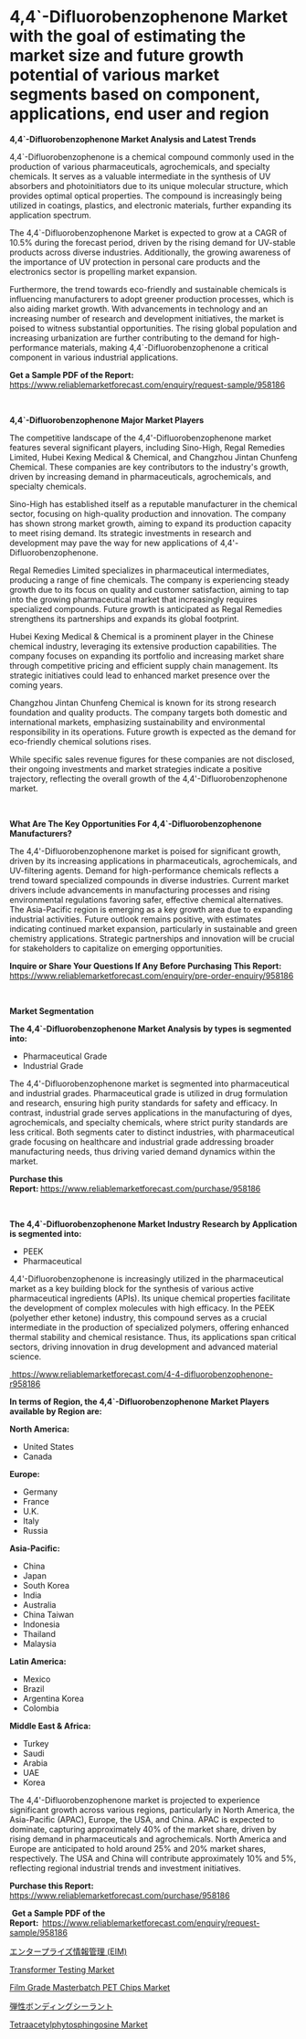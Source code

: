 <p><h1>4,4`-Difluorobenzophenone Market with the goal of estimating the market size and future growth potential of various market segments based on component, applications, end user and region</h1></p><p><strong>4,4`-Difluorobenzophenone Market Analysis and Latest Trends</strong></p>
<p><p>4,4`-Difluorobenzophenone is a chemical compound commonly used in the production of various pharmaceuticals, agrochemicals, and specialty chemicals. It serves as a valuable intermediate in the synthesis of UV absorbers and photoinitiators due to its unique molecular structure, which provides optimal optical properties. The compound is increasingly being utilized in coatings, plastics, and electronic materials, further expanding its application spectrum.</p><p>The 4,4`-Difluorobenzophenone Market is expected to grow at a CAGR of 10.5% during the forecast period, driven by the rising demand for UV-stable products across diverse industries. Additionally, the growing awareness of the importance of UV protection in personal care products and the electronics sector is propelling market expansion. </p><p>Furthermore, the trend towards eco-friendly and sustainable chemicals is influencing manufacturers to adopt greener production processes, which is also aiding market growth. With advancements in technology and an increasing number of research and development initiatives, the market is poised to witness substantial opportunities. The rising global population and increasing urbanization are further contributing to the demand for high-performance materials, making 4,4`-Difluorobenzophenone a critical component in various industrial applications.</p></p>
<p><strong>Get a Sample PDF of the Report:&nbsp;</strong> <a href="https://www.reliablemarketforecast.com/enquiry/request-sample/958186">https://www.reliablemarketforecast.com/enquiry/request-sample/958186</a></p>
<p>&nbsp;</p>
<p><strong>4,4`-Difluorobenzophenone Major Market Players</strong></p>
<p><p>The competitive landscape of the 4,4'-Difluorobenzophenone market features several significant players, including Sino-High, Regal Remedies Limited, Hubei Kexing Medical & Chemical, and Changzhou Jintan Chunfeng Chemical. These companies are key contributors to the industry's growth, driven by increasing demand in pharmaceuticals, agrochemicals, and specialty chemicals.</p><p>Sino-High has established itself as a reputable manufacturer in the chemical sector, focusing on high-quality production and innovation. The company has shown strong market growth, aiming to expand its production capacity to meet rising demand. Its strategic investments in research and development may pave the way for new applications of 4,4'-Difluorobenzophenone.</p><p>Regal Remedies Limited specializes in pharmaceutical intermediates, producing a range of fine chemicals. The company is experiencing steady growth due to its focus on quality and customer satisfaction, aiming to tap into the growing pharmaceutical market that increasingly requires specialized compounds. Future growth is anticipated as Regal Remedies strengthens its partnerships and expands its global footprint.</p><p>Hubei Kexing Medical & Chemical is a prominent player in the Chinese chemical industry, leveraging its extensive production capabilities. The company focuses on expanding its portfolio and increasing market share through competitive pricing and efficient supply chain management. Its strategic initiatives could lead to enhanced market presence over the coming years.</p><p>Changzhou Jintan Chunfeng Chemical is known for its strong research foundation and quality products. The company targets both domestic and international markets, emphasizing sustainability and environmental responsibility in its operations. Future growth is expected as the demand for eco-friendly chemical solutions rises.</p><p>While specific sales revenue figures for these companies are not disclosed, their ongoing investments and market strategies indicate a positive trajectory, reflecting the overall growth of the 4,4'-Difluorobenzophenone market.</p></p>
<p>&nbsp;</p>
<p><strong>What Are The Key Opportunities For 4,4`-Difluorobenzophenone Manufacturers?</strong></p>
<p><p>The 4,4'-Difluorobenzophenone market is poised for significant growth, driven by its increasing applications in pharmaceuticals, agrochemicals, and UV-filtering agents. Demand for high-performance chemicals reflects a trend toward specialized compounds in diverse industries. Current market drivers include advancements in manufacturing processes and rising environmental regulations favoring safer, effective chemical alternatives. The Asia-Pacific region is emerging as a key growth area due to expanding industrial activities. Future outlook remains positive, with estimates indicating continued market expansion, particularly in sustainable and green chemistry applications. Strategic partnerships and innovation will be crucial for stakeholders to capitalize on emerging opportunities.</p></p>
<p><strong>Inquire or Share Your Questions If Any Before Purchasing This Report:</strong> <a href="https://www.reliablemarketforecast.com/enquiry/pre-order-enquiry/958186">https://www.reliablemarketforecast.com/enquiry/pre-order-enquiry/958186</a></p>
<p>&nbsp;</p>
<p><strong>Market Segmentation</strong></p>
<p><strong>The 4,4`-Difluorobenzophenone Market Analysis by types is segmented into:</strong></p>
<p><ul><li>Pharmaceutical Grade</li><li>Industrial Grade</li></ul></p>
<p><p>The 4,4'-Difluorobenzophenone market is segmented into pharmaceutical and industrial grades. Pharmaceutical grade is utilized in drug formulation and research, ensuring high purity standards for safety and efficacy. In contrast, industrial grade serves applications in the manufacturing of dyes, agrochemicals, and specialty chemicals, where strict purity standards are less critical. Both segments cater to distinct industries, with pharmaceutical grade focusing on healthcare and industrial grade addressing broader manufacturing needs, thus driving varied demand dynamics within the market.</p></p>
<p><strong>Purchase this Report:&nbsp;</strong><a href="https://www.reliablemarketforecast.com/purchase/958186">https://www.reliablemarketforecast.com/purchase/958186</a></p>
<p>&nbsp;</p>
<p><strong>The 4,4`-Difluorobenzophenone Market Industry Research by Application is segmented into:</strong></p>
<p><ul><li>PEEK</li><li>Pharmaceutical</li></ul></p>
<p><p>4,4'-Difluorobenzophenone is increasingly utilized in the pharmaceutical market as a key building block for the synthesis of various active pharmaceutical ingredients (APIs). Its unique chemical properties facilitate the development of complex molecules with high efficacy. In the PEEK (polyether ether ketone) industry, this compound serves as a crucial intermediate in the production of specialized polymers, offering enhanced thermal stability and chemical resistance. Thus, its applications span critical sectors, driving innovation in drug development and advanced material science.</p></p>
<p><a href="https://www.reliablemarketforecast.com/4-4-difluorobenzophenone-r958186">&nbsp;https://www.reliablemarketforecast.com/4-4-difluorobenzophenone-r958186</a></p>
<p><strong>In terms of Region, the 4,4`-Difluorobenzophenone Market Players available by Region are:</strong></p>
<p>
    <p> <strong> North America: </strong>
        <ul>
            <li>United States</li>
            <li>Canada</li>
        </ul>
        </p> 
    <p> <strong> Europe: </strong>
        <ul>
            <li>Germany</li>
            <li>France</li>
            <li>U.K.</li>
            <li>Italy</li>
            <li>Russia</li>
        </ul>
        </p> 
    <p> <strong> Asia-Pacific: </strong>
        <ul>
            <li>China</li>
            <li>Japan</li>
            <li>South Korea</li>
            <li>India</li>
            <li>Australia</li>
            <li>China Taiwan</li>
            <li>Indonesia</li>
            <li>Thailand</li>
            <li>Malaysia</li>
        </ul>
        </p> 
    <p> <strong> Latin America: </strong>
        <ul>
            <li>Mexico</li>
            <li>Brazil</li>
            <li>Argentina Korea</li>
            <li>Colombia</li>
        </ul>
        </p> 
    <p> <strong> Middle East & Africa: </strong>
        <ul>
            <li>Turkey</li>
            <li>Saudi</li>
            <li>Arabia</li>
            <li>UAE</li>
            <li>Korea</li>
        </ul>
    </p>
    </p>
<p><p>The 4,4'-Difluorobenzophenone market is projected to experience significant growth across various regions, particularly in North America, the Asia-Pacific (APAC), Europe, the USA, and China. APAC is expected to dominate, capturing approximately 40% of the market share, driven by rising demand in pharmaceuticals and agrochemicals. North America and Europe are anticipated to hold around 25% and 20% market shares, respectively. The USA and China will contribute approximately 10% and 5%, reflecting regional industrial trends and investment initiatives.</p></p>
<p><strong>Purchase this Report: </strong><a href="https://www.reliablemarketforecast.com/purchase/958186">https://www.reliablemarketforecast.com/purchase/958186</a></p>
<p>&nbsp;<strong>Get a Sample PDF of the Report:&nbsp;&nbsp;</strong><a href="https://www.reliablemarketforecast.com/enquiry/request-sample/958186">https://www.reliablemarketforecast.com/enquiry/request-sample/958186</a></p>
<p><strong></strong></p>
<p><p><a href="https://medium.com/@henriettemills1/enterprise-information-management-eim-market-%E3%81%AF-%E3%82%B3%E3%82%B9%E3%83%88%E7%AE%A1%E7%90%86%E3%81%A8%E5%8A%B9%E7%8E%87%E5%90%91%E4%B8%8A%E3%82%92%E5%84%AA%E5%85%88%E3%81%97%E3%81%BE%E3%81%99-%E3%81%95%E3%82%89%E3%81%AB-%E5%A0%B1%E5%91%8A%E6%9B%B8%E3%81%AF%E5%B8%82%E5%A0%B4%E3%81%AE%E9%9C%80%E8%A6%81%E9%9D%A2%E3%81%A8%E4%BE%9B%E7%B5%A6%E9%9D%A2%E3%81%AE%E4%B8%A1%E6%96%B9%E3%82%92%E3%82%AB%E3%83%90%E3%83%BC%E3%81%97%E3%81%A6%E3%81%84%E3%81%BE%E3%81%99-bda3477c87b3">エンタープライズ情報管理 (EIM)</a></p><p><a href="https://www.linkedin.com/pulse/transformer-testing-market-indicators-size-regional-breakdown-h7icf?trackingId=rrecRhRSRFaEcGlse811mA%3D%3D">Transformer Testing Market</a></p><p><a href="https://github.com/gdfhhhj/Market-Research-Report-List-6/blob/main/film-grade-masterbatch-pet-chips-market.md">Film Grade Masterbatch PET Chips Market</a></p><p><a href="https://medium.com/@henriettemills1/elastic-bonding-sealant-market-%E3%81%AE%E3%82%B0%E3%83%AD%E3%83%BC%E3%83%90%E3%83%AB%E5%B8%82%E5%A0%B4%E6%A6%82%E8%A6%81%E3%81%AF-%E4%B8%96%E7%95%8C%E3%81%8A%E3%82%88%E3%81%B3%E4%B8%BB%E8%A6%81%E5%B8%82%E5%A0%B4%E3%81%AB%E3%81%8A%E3%81%91%E3%82%8B%E6%A5%AD%E7%95%8C%E3%81%AB%E5%BD%B1%E9%9F%BF%E3%82%92%E4%B8%8E%E3%81%88%E3%82%8B%E4%B8%BB%E8%A6%81%E3%81%AA%E3%83%88%E3%83%AC%E3%83%B3%E3%83%89%E3%81%AB%E3%81%A4%E3%81%84%E3%81%A6-%E7%8B%AC%E8%87%AA%E3%81%AE%E8%A6%96%E7%82%B9%E3%82%92%E6%8F%90%E4%BE%9B%E3%81%97%E3%81%BE%E3%81%99-4658d280b250">弾性ボンディングシーラント</a></p><p><a href="https://medium.com/@chia48pjdel/the-tetraacetylphytosphingosine-market-prioritizes-cost-control-and-efficiency-enhancement-ae1f12e1e5a6?postPublishedType=initial">Tetraacetylphytosphingosine Market</a></p></p>